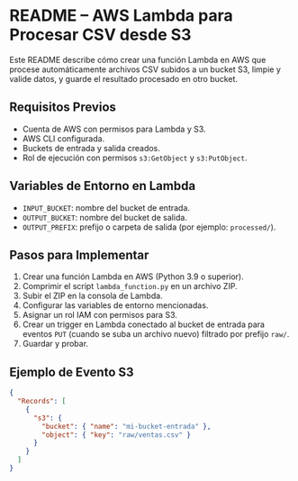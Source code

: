 # README – AWS Lambda para Procesar CSV desde S3

Este README describe cómo crear una función Lambda en AWS que procese automáticamente archivos CSV subidos a un bucket S3, limpie y valide datos, y guarde el resultado procesado en otro bucket.

## Requisitos Previos
- Cuenta de AWS con permisos para Lambda y S3.
- AWS CLI configurada.
- Buckets de entrada y salida creados.
- Rol de ejecución con permisos `s3:GetObject` y `s3:PutObject`.

## Variables de Entorno en Lambda
- `INPUT_BUCKET`: nombre del bucket de entrada.
- `OUTPUT_BUCKET`: nombre del bucket de salida.
- `OUTPUT_PREFIX`: prefijo o carpeta de salida (por ejemplo: `processed/`).

## Pasos para Implementar
1. Crear una función Lambda en AWS (Python 3.9 o superior).
2. Comprimir el script `lambda_function.py` en un archivo ZIP.
3. Subir el ZIP en la consola de Lambda.
4. Configurar las variables de entorno mencionadas.
5. Asignar un rol IAM con permisos para S3.
6. Crear un trigger en Lambda conectado al bucket de entrada para eventos `PUT` (cuando se suba un archivo nuevo) filtrado por prefijo `raw/`.
7. Guardar y probar.

## Ejemplo de Evento S3
```json
{
  "Records": [
    {
      "s3": {
        "bucket": { "name": "mi-bucket-entrada" },
        "object": { "key": "raw/ventas.csv" }
      }
    }
  ]
}
```











